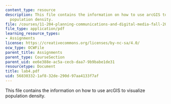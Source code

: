 ```yaml
---
content_type: resource
description: This file contains the information on how to use arcGIS to visualize
  population density.
file: /courses/11-204-planning-communications-and-digital-media-fall-2004/568303321af832de290d97aa4133f7af_lab4.pdf
file_type: application/pdf
learning_resource_types:
- Assignments
license: https://creativecommons.org/licenses/by-nc-sa/4.0/
ocw_type: OCWFile
parent_title: Assignments
parent_type: CourseSection
parent_uid: ee6e388e-ac5a-cecb-daa7-9b9babe1de31
resourcetype: Document
title: lab4.pdf
uid: 56830332-1af8-32de-290d-97aa4133f7af
---
```

This file contains the information on how to use arcGIS to visualize population density.